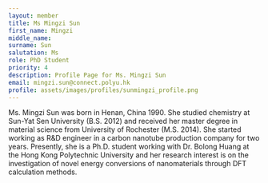 ```yaml
---
layout: member
title: Ms Mingzi Sun
first_name: Mingzi
middle_name: 
surname: Sun
salutation: Ms
role: PhD Student
priority: 4
description: Profile Page for Ms. Mingzi Sun
email: mingzi.sun@connect.polyu.hk
profile: assets/images/profiles/sunmingzi_profile.png
---
```


Ms. Mingzi Sun was born in Henan, China 1990. 
            She studied chemistry at Sun-Yat Sen University 
            (B.S. 2012) and received her master degree in
             material science from University of Rochester 
             (M.S. 2014). She started working as R&D engineer 
             in a carbon nanotube production company for two 
             years. Presently, she is a Ph.D. student working
              with Dr. Bolong Huang at the Hong Kong 
              Polytechnic University and her research 
              interest is on the investigation of novel
               energy conversions of nanomaterials through
                DFT calculation methods.